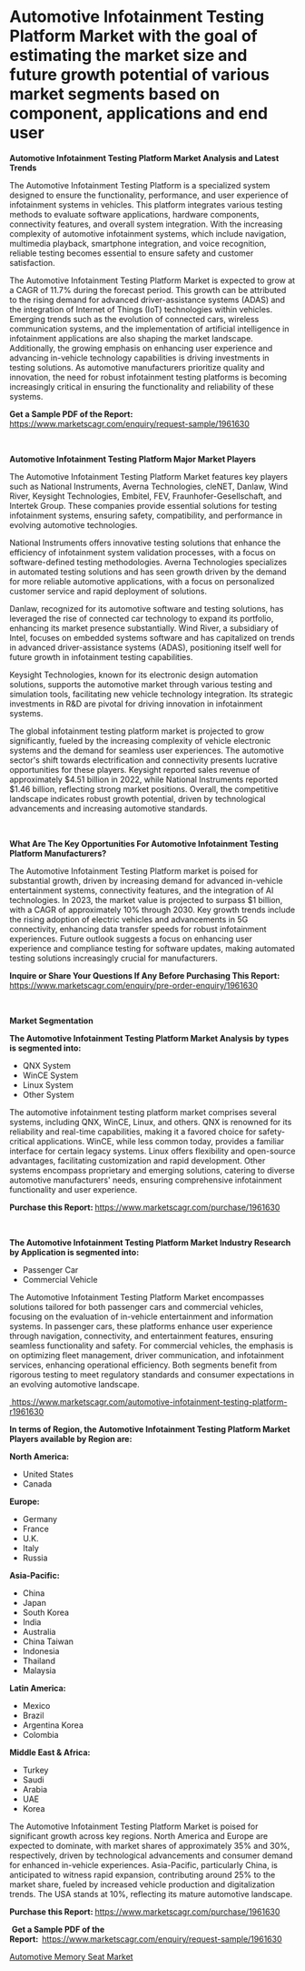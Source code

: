 <p><h1>Automotive Infotainment Testing Platform Market with the goal of estimating the market size and future growth potential of various market segments based on component, applications and end user</h1></p><p><strong>Automotive Infotainment Testing Platform Market Analysis and Latest Trends</strong></p>
<p><p>The Automotive Infotainment Testing Platform is a specialized system designed to ensure the functionality, performance, and user experience of infotainment systems in vehicles. This platform integrates various testing methods to evaluate software applications, hardware components, connectivity features, and overall system integration. With the increasing complexity of automotive infotainment systems, which include navigation, multimedia playback, smartphone integration, and voice recognition, reliable testing becomes essential to ensure safety and customer satisfaction.</p><p>The Automotive Infotainment Testing Platform Market is expected to grow at a CAGR of 11.7% during the forecast period. This growth can be attributed to the rising demand for advanced driver-assistance systems (ADAS) and the integration of Internet of Things (IoT) technologies within vehicles. Emerging trends such as the evolution of connected cars, wireless communication systems, and the implementation of artificial intelligence in infotainment applications are also shaping the market landscape. Additionally, the growing emphasis on enhancing user experience and advancing in-vehicle technology capabilities is driving investments in testing solutions. As automotive manufacturers prioritize quality and innovation, the need for robust infotainment testing platforms is becoming increasingly critical in ensuring the functionality and reliability of these systems.</p></p>
<p><strong>Get a Sample PDF of the Report:&nbsp;</strong> <a href="https://www.marketscagr.com/enquiry/request-sample/1961630?utm_campaign=3448&utm_medium=2&utm_source=Github&utm_content=ia&utm_term=30032025&utm_id=automotive-infotainment-testing-platform">https://www.marketscagr.com/enquiry/request-sample/1961630</a></p>
<p>&nbsp;</p>
<p><strong>Automotive Infotainment Testing Platform Major Market Players</strong></p>
<p><p>The Automotive Infotainment Testing Platform Market features key players such as National Instruments, Averna Technologies, cleNET, Danlaw, Wind River, Keysight Technologies, Embitel, FEV, Fraunhofer-Gesellschaft, and Intertek Group. These companies provide essential solutions for testing infotainment systems, ensuring safety, compatibility, and performance in evolving automotive technologies.</p><p>National Instruments offers innovative testing solutions that enhance the efficiency of infotainment system validation processes, with a focus on software-defined testing methodologies. Averna Technologies specializes in automated testing solutions and has seen growth driven by the demand for more reliable automotive applications, with a focus on personalized customer service and rapid deployment of solutions. </p><p>Danlaw, recognized for its automotive software and testing solutions, has leveraged the rise of connected car technology to expand its portfolio, enhancing its market presence substantially. Wind River, a subsidiary of Intel, focuses on embedded systems software and has capitalized on trends in advanced driver-assistance systems (ADAS), positioning itself well for future growth in infotainment testing capabilities.</p><p>Keysight Technologies, known for its electronic design automation solutions, supports the automotive market through various testing and simulation tools, facilitating new vehicle technology integration. Its strategic investments in R&D are pivotal for driving innovation in infotainment systems.</p><p>The global infotainment testing platform market is projected to grow significantly, fueled by the increasing complexity of vehicle electronic systems and the demand for seamless user experiences. The automotive sector's shift towards electrification and connectivity presents lucrative opportunities for these players. Keysight reported sales revenue of approximately $4.51 billion in 2022, while National Instruments reported $1.46 billion, reflecting strong market positions. Overall, the competitive landscape indicates robust growth potential, driven by technological advancements and increasing automotive standards.</p></p>
<p>&nbsp;</p>
<p><strong>What Are The Key Opportunities For Automotive Infotainment Testing Platform Manufacturers?</strong></p>
<p><p>The Automotive Infotainment Testing Platform market is poised for substantial growth, driven by increasing demand for advanced in-vehicle entertainment systems, connectivity features, and the integration of AI technologies. In 2023, the market value is projected to surpass $1 billion, with a CAGR of approximately 10% through 2030. Key growth trends include the rising adoption of electric vehicles and advancements in 5G connectivity, enhancing data transfer speeds for robust infotainment experiences. Future outlook suggests a focus on enhancing user experience and compliance testing for software updates, making automated testing solutions increasingly crucial for manufacturers.</p></p>
<p><strong>Inquire or Share Your Questions If Any Before Purchasing This Report:</strong> <a href="https://www.marketscagr.com/enquiry/pre-order-enquiry/1961630?utm_campaign=3448&utm_medium=2&utm_source=Github&utm_content=ia&utm_term=30032025&utm_id=automotive-infotainment-testing-platform">https://www.marketscagr.com/enquiry/pre-order-enquiry/1961630</a></p>
<p>&nbsp;</p>
<p><strong>Market Segmentation</strong></p>
<p><strong>The Automotive Infotainment Testing Platform Market Analysis by types is segmented into:</strong></p>
<p><ul><li>QNX System</li><li>WinCE System</li><li>Linux System</li><li>Other System</li></ul></p>
<p><p>The automotive infotainment testing platform market comprises several systems, including QNX, WinCE, Linux, and others. QNX is renowned for its reliability and real-time capabilities, making it a favored choice for safety-critical applications. WinCE, while less common today, provides a familiar interface for certain legacy systems. Linux offers flexibility and open-source advantages, facilitating customization and rapid development. Other systems encompass proprietary and emerging solutions, catering to diverse automotive manufacturers' needs, ensuring comprehensive infotainment functionality and user experience.</p></p>
<p><strong>Purchase this Report:&nbsp;</strong><a href="https://www.marketscagr.com/purchase/1961630?utm_campaign=3448&utm_medium=2&utm_source=Github&utm_content=ia&utm_term=30032025&utm_id=automotive-infotainment-testing-platform">https://www.marketscagr.com/purchase/1961630</a></p>
<p>&nbsp;</p>
<p><strong>The Automotive Infotainment Testing Platform Market Industry Research by Application is segmented into:</strong></p>
<p><ul><li>Passenger Car</li><li>Commercial Vehicle</li></ul></p>
<p><p>The Automotive Infotainment Testing Platform Market encompasses solutions tailored for both passenger cars and commercial vehicles, focusing on the evaluation of in-vehicle entertainment and information systems. In passenger cars, these platforms enhance user experience through navigation, connectivity, and entertainment features, ensuring seamless functionality and safety. For commercial vehicles, the emphasis is on optimizing fleet management, driver communication, and infotainment services, enhancing operational efficiency. Both segments benefit from rigorous testing to meet regulatory standards and consumer expectations in an evolving automotive landscape.</p></p>
<p><a href="https://www.marketscagr.com/automotive-infotainment-testing-platform-r1961630?utm_campaign=3448&utm_medium=2&utm_source=Github&utm_content=ia&utm_term=30032025&utm_id=automotive-infotainment-testing-platform">&nbsp;https://www.marketscagr.com/automotive-infotainment-testing-platform-r1961630</a></p>
<p><strong>In terms of Region, the Automotive Infotainment Testing Platform Market Players available by Region are:</strong></p>
<p>
    <p> <strong> North America: </strong>
        <ul>
            <li>United States</li>
            <li>Canada</li>
        </ul>
        </p> 
    <p> <strong> Europe: </strong>
        <ul>
            <li>Germany</li>
            <li>France</li>
            <li>U.K.</li>
            <li>Italy</li>
            <li>Russia</li>
        </ul>
        </p> 
    <p> <strong> Asia-Pacific: </strong>
        <ul>
            <li>China</li>
            <li>Japan</li>
            <li>South Korea</li>
            <li>India</li>
            <li>Australia</li>
            <li>China Taiwan</li>
            <li>Indonesia</li>
            <li>Thailand</li>
            <li>Malaysia</li>
        </ul>
        </p> 
    <p> <strong> Latin America: </strong>
        <ul>
            <li>Mexico</li>
            <li>Brazil</li>
            <li>Argentina Korea</li>
            <li>Colombia</li>
        </ul>
        </p> 
    <p> <strong> Middle East & Africa: </strong>
        <ul>
            <li>Turkey</li>
            <li>Saudi</li>
            <li>Arabia</li>
            <li>UAE</li>
            <li>Korea</li>
        </ul>
    </p>
    </p>
<p><p>The Automotive Infotainment Testing Platform Market is poised for significant growth across key regions. North America and Europe are expected to dominate, with market shares of approximately 35% and 30%, respectively, driven by technological advancements and consumer demand for enhanced in-vehicle experiences. Asia-Pacific, particularly China, is anticipated to witness rapid expansion, contributing around 25% to the market share, fueled by increased vehicle production and digitalization trends. The USA stands at 10%, reflecting its mature automotive landscape.</p></p>
<p><strong>Purchase this Report: </strong><a href="https://www.marketscagr.com/purchase/1961630?utm_campaign=3448&utm_medium=2&utm_source=Github&utm_content=ia&utm_term=30032025&utm_id=automotive-infotainment-testing-platform">https://www.marketscagr.com/purchase/1961630</a></p>
<p>&nbsp;<strong>Get a Sample PDF of the Report:&nbsp;&nbsp;</strong><a href="https://www.marketscagr.com/enquiry/request-sample/1961630?utm_campaign=3448&utm_medium=2&utm_source=Github&utm_content=ia&utm_term=30032025&utm_id=automotive-infotainment-testing-platform">https://www.marketscagr.com/enquiry/request-sample/1961630</a></p>
<p><strong></strong></p>
<p><p><a href="https://github.com/tafuaraasswn/Market-Research-Report-List-1/blob/main/automotive-memory-seat-market.md?utm_campaign=3448&utm_medium=2&utm_source=Github&utm_content=ia&utm_term=30032025&utm_id=automotive-infotainment-testing-platform">Automotive Memory Seat Market</a></p></p>